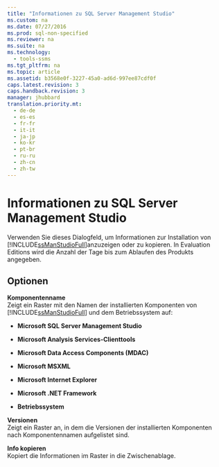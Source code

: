 ```yaml
---
title: "Informationen zu SQL Server Management Studio"
ms.custom: na
ms.date: 07/27/2016
ms.prod: sql-non-specified
ms.reviewer: na
ms.suite: na
ms.technology: 
  - tools-ssms
ms.tgt_pltfrm: na
ms.topic: article
ms.assetid: b3568e0f-3227-45a0-ad6d-997ee87cdf0f
caps.latest.revision: 3
caps.handback.revision: 3
manager: jhubbard
translation.priority.mt: 
  - de-de
  - es-es
  - fr-fr
  - it-it
  - ja-jp
  - ko-kr
  - pt-br
  - ru-ru
  - zh-cn
  - zh-tw
---
```

# Informationen zu SQL Server Management Studio
Verwenden Sie dieses Dialogfeld, um Informationen zur Installation von [!INCLUDE[ssManStudioFull](../content/includes/ssManStudioFull_md.md)]anzuzeigen oder zu kopieren. In Evaluation Editions wird die Anzahl der Tage bis zum Ablaufen des Produkts angegeben.  
  
## Optionen  
**Komponentenname**  
Zeigt ein Raster mit den Namen der installierten Komponenten von [!INCLUDE[ssManStudioFull](../content/includes/ssManStudioFull_md.md)] und dem Betriebssystem auf:  
  
-   **Microsoft SQL Server Management Studio**  
  
-   **Microsoft Analysis Services-Clienttools**  
  
-   **Microsoft Data Access Components (MDAC)**  
  
-   **Microsoft MSXML**  
  
-   **Microsoft Internet Explorer**  
  
-   **Microsoft .NET Framework**  
  
-   **Betriebssystem**  
  
**Versionen**  
Zeigt ein Raster an, in dem die Versionen der installierten Komponenten nach Komponentennamen aufgelistet sind.  
  
**Info kopieren**  
Kopiert die Informationen im Raster in die Zwischenablage.  
  
